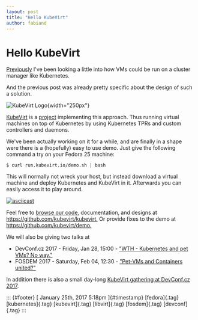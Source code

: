 ```yaml
---
layout: post
title: "Hello KubeVirt"
author: fabiand
---
```



Hello KubeVirt
==============

[Previously](https://dummdida.tumblr.com/post/155910978455/one-way-to-represent-and-handle-virtual-machines)
I've been looking a little into how VMs could be run on a cluster
manager like Kubernetes.

And the previous post was already pretty specific about the design of
such a solution.

![](https://github.com/kubevirt/community/raw/master/logo/kubevirt-pre.png "KubeVirt Logo"){width="250px"}

[KubeVirt](http://kubevirt.io) is a
[project](https://github.com/kubevirt) implementing this approach. Thus
running virtual machines on top of Kubernetes by using Kubernetes TPRs
and custom controllers and daemons.

We've been actually working on it for a while, and are finally in a
shape were there is a (hopefully) easy to use demo. Just give the
following command a try on your Fedora 25 machine:

    $ curl run.kubevirt.io/demo.sh | bash

This will normally not wreck your host, but instead download a virtual
machine and deploy Kubernetes and KubeVirt in it. Afterwards you can
easily access it to play around.

[![asciicast](https://asciinema.org/a/98980.png)](https://asciinema.org/a/98980)

Feel free to [browse our code](https://github.com/kubevirt/kubevirt),
documentation, and designs at <https://github.com/kubevirt/kubevirt.> Or
provide fixes to the demo at <https://github.com/kubevirt/demo.>

We will also be giving two talks at

-   DevConf.cz 2017 - Friday, Jan 28, 15:00 - ["WTH - Kubernetes and pet
    VMs? No way."](https://devconf.cz/schedule.html)
-   FOSDEM 2017 - Saturday, Feb 04, 12:30 - ["Pet-VMs and Containers
    united?"](https://fosdem.org/2017/schedule/event/iaas_petconuni/)

In addition there is also a small day-long [KubeVirt gathering at
DevConf.cz
2017](https://github.com/kubevirt/community/tree/master/devconf-unconference-2017).

::: {#footer}
[ January 25th, 2017 5:18pm ]{#timestamp} [fedora]{.tag}
[kubernetes]{.tag} [kubevirt]{.tag} [libvirt]{.tag} [fosdem]{.tag}
[devconf]{.tag}
:::
